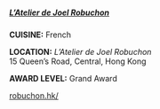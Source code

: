 <h5><a href="https://www.robuchon.hk/" target="_blank" onclick="ga('send', 'event', 'OutBoundLinks', 'https://www.robuchon.hk/', 'L’Atelier de Joel Robuchon (Hong Kong ONLY)');">L’Atelier de Joel Robuchon</a></h5>

**CUISINE:** French

**LOCATION:** *L’Atelier de Joel Robuchon*<br>
15 Queen’s Road, Central, Hong Kong

**AWARD LEVEL:** Grand Award

<a href="https://www.robuchon.hk/" target="_blank" onclick="ga('send', 'event', 'OutBoundLinks', 'https://www.robuchon.hk/', 'L’Atelier de Joel Robuchon (Hong Kong ONLY)');">robuchon.hk/</a>
